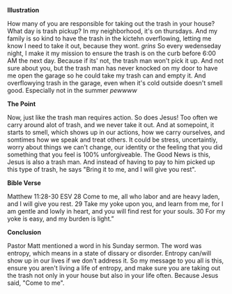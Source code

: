 
**Illustration**

How many of you are responsible for taking out the trash in your house? What day is trash pickup? In my neighborhood, it's on thursdays. And my family is so kind to have the trash in the kictehn overflowing, letting me know I need to take it out, because they wont. *grins* So every wedenseday night, I make it my mission to ensure the trash is on the curb before 6:00 AM the next day. Because if its' not, the trash man won't pick it up. And not sure about you, but the trash man has never knocked on my door to have me open the garage so he could take my trash can and empty it. And overflowying trash in the garage, even when it's cold outside doesn't smell good. Especially not in the summer *pewwww*

**The Point**

Now, just like the trash man requires action. So does Jesus! Too often we carry around alot of trash, and we never take it out. And at somepoint, it starts to smell, which shows up in our actions, how we carry ourselves, and somtimes how we speak and treat others. It could be stress, uncertaintiy, worry about things we can't change, our identity or the feeling that you did something that you feel is 100% unforgiveable. The Good News is this, Jesus is also a trash man. And instead of having to pay to him picked up this type of trash, he says "Bring it to me, and I will give you rest". 

**Bible Verse**

Matthew 11:28-30 ESV
28 Come to me, all who labor and are heavy laden, and I will give you rest. 29 Take my yoke upon you, and learn from me, for I am gentle and lowly in heart, and you will find rest for your souls. 30 For my yoke is easy, and my burden is light.”

**Conclusion**

Pastor Matt mentioned a word in his Sunday sermon. The word was entropy, which means in a state of dissary or disorder. Entropy can/will show up in our lives if we don't address it. So my message to you all is this, ensure you aren't living a life of entropy, and make sure  you are taking out the trash not only in your house but also in your life often. Because Jesus said, "Come to me". 
